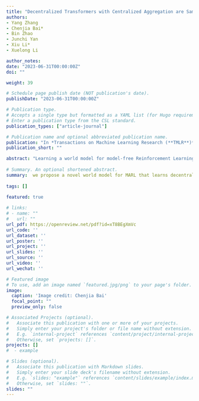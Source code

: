 ```yaml
---
title: "Decentralized Transformers with Centralized Aggregation are Sample-Efficient Multi-Agent World Models."
authors:
- Yang Zhang
- Chenjia Bai*
- Bin Zhao
- Junchi Yan
- Xiu Li*
- Xuelong Li

author_notes:
date: "2023-06-31T00:00:00Z"
doi: ""

weight: 39

# Schedule page publish date (NOT publication's date).
publishDate: "2023-06-31T00:00:00Z"

# Publication type.
# Accepts a single type but formatted as a YAML list (for Hugo requirements).
# Enter a publication type from the CSL standard.
publication_types: ["article-journal"]

# Publication name and optional abbreviated publication name.
publication: "In *Transactions on Machine Learning Research (**TMLR**)*, 2025"
publication_short: ""

abstract: "Learning a world model for model-free Reinforcement Learning (RL) agents can significantly improve the sample efficiency by learning policies in imagination. However, building a world model for Multi-Agent RL (MARL) can be particularly challenging due to the scalability issue in a centralized architecture arising from a large number of agents, and also the non-stationarity issue in a decentralized architecture stemming from the inter-dependency among agents. To address both challenges, we propose a novel world model for MARL that learns decentralized local dynamics for scalability, combined with a centralized representation aggregation from all agents. We cast the dynamics learning as an auto-regressive sequence modeling problem over discrete tokens by leveraging the expressive Transformer architecture, in order to model complex local dynamics across different agents and provide accurate and consistent long-term imaginations. As the first pioneering Transformer-based world model for multi-agent systems, we introduce a Perceiver Transformer as an effective solution to enable centralized representation aggregation within this context. Results on Starcraft Multi-Agent Challenge (SMAC) show that it outperforms strong model-free approaches and existing model-based methods in both sample efficiency and overall performance."
  
# Summary. An optional shortened abstract.
summary:  we propose a novel world model for MARL that learns decentralized local dynamics for scalability, combined with a centralized representation aggregation from all agents. 
  
tags: []
  
featured: true

# links:
# - name: ""
#   url: ""
url_pdf: https://openreview.net/pdf?id=xT8BEgXmVc
url_code: ''
url_dataset: ''
url_poster: ''
url_project: ''
url_slides: ''
url_source: ''
url_video: ''
url_wechat: ''

# Featured image
# To use, add an image named `featured.jpg/png` to your page's folder. 
image:
  caption: 'Image credit: Chenjia Bai'
  focal_point: ""
  preview_only: false

# Associated Projects (optional).
#   Associate this publication with one or more of your projects.
#   Simply enter your project's folder or file name without extension.
#   E.g. `internal-project` references `content/project/internal-project/index.md`.
#   Otherwise, set `projects: []`.
projects: []
#  - example

# Slides (optional).
#   Associate this publication with Markdown slides.
#   Simply enter your slide deck's filename without extension.
#   E.g. `slides: "example"` references `content/slides/example/index.md`.
#   Otherwise, set `slides: ""`.
slides: ""
---
```

